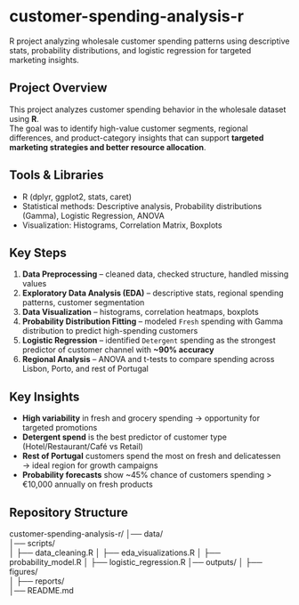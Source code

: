 # customer-spending-analysis-r
R project analyzing wholesale customer spending patterns using descriptive stats, probability distributions, and logistic regression for targeted marketing insights.
## Project Overview
This project analyzes customer spending behavior in the wholesale dataset using **R**.  
The goal was to identify high-value customer segments, regional differences, and product-category insights that can support **targeted marketing strategies and better resource allocation**.  

## Tools & Libraries
- R (dplyr, ggplot2, stats, caret)
- Statistical methods: Descriptive analysis, Probability distributions (Gamma), Logistic Regression, ANOVA
- Visualization: Histograms, Correlation Matrix, Boxplots

## Key Steps
1. **Data Preprocessing** – cleaned data, checked structure, handled missing values  
2. **Exploratory Data Analysis (EDA)** – descriptive stats, regional spending patterns, customer segmentation  
3. **Data Visualization** – histograms, correlation heatmaps, boxplots  
4. **Probability Distribution Fitting** – modeled `Fresh` spending with Gamma distribution to predict high-spending customers  
5. **Logistic Regression** – identified `Detergent` spending as the strongest predictor of customer channel with **~90% accuracy**  
6. **Regional Analysis** – ANOVA and t-tests to compare spending across Lisbon, Porto, and rest of Portugal  

## Key Insights
- **High variability** in fresh and grocery spending → opportunity for targeted promotions  
- **Detergent spend** is the best predictor of customer type (Hotel/Restaurant/Café vs Retail)  
- **Rest of Portugal** customers spend the most on fresh and delicatessen → ideal region for growth campaigns  
- **Probability forecasts** show ~45% chance of customers spending > €10,000 annually on fresh products  

## Repository Structure
customer-spending-analysis-r/
│── data/                
│── scripts/           
│    ├── data_cleaning.R
│    ├── eda_visualizations.R
│    ├── probability_model.R
│    ├── logistic_regression.R
│── outputs/
│    ├── figures/       
│    ├── reports/        
│── README.md  
